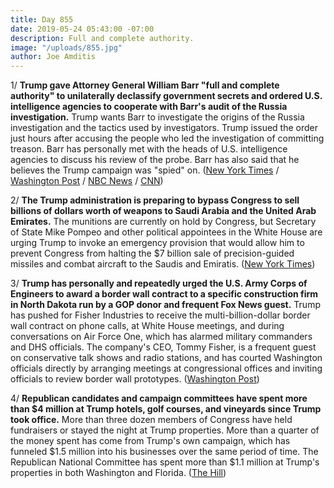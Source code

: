 ```yaml
---
title: Day 855
date: 2019-05-24 05:43:00 -07:00
description: Full and complete authority.
image: "/uploads/855.jpg"
author: Joe Amditis
---
```


1/ **Trump gave Attorney General William Barr "full and complete authority" to unilaterally declassify government secrets and ordered U.S. intelligence agencies to cooperate with Barr's audit of the Russia investigation.** Trump wants Barr to investigate the origins of the Russia investigation and the tactics used by investigators. Trump issued the order just hours after accusing the people who led the investigation of committing treason. Barr has personally met with the heads of U.S. intelligence agencies to discuss his review of the probe. Barr has also said that he believes the Trump campaign was "spied" on. ([New York Times](https://www.nytimes.com/2019/05/23/us/politics/trump-barr-intelligence.html) / [Washington Post](https://www.washingtonpost.com/politics/trump-gives-barr-power-to-declassify-intelligence-related-to-russia-probe/2019/05/23/06950e90-7dbc-11e9-8ede-f4abf521ef17_story.html?utm_term=.fa781c8143bc) / [NBC News](https://www.nbcnews.com/politics/politics-news/trump-moves-escalate-investigation-intel-agencies-n1009581) / [CNN](https://www.cnn.com/2019/05/23/politics/trump-intel-agencies/index.html))

2/ **The Trump administration is preparing to bypass Congress to sell billions of dollars worth of weapons to Saudi Arabia and the United Arab Emirates.** The munitions are currently on hold by Congress, but Secretary of State Mike Pompeo and other political appointees in the White House are urging Trump to invoke an emergency provision that would allow him to prevent Congress from halting the $7 billion sale of precision-guided missiles and combat aircraft to the Saudis and Emiratis. ([New York Times](https://www.nytimes.com/2019/05/23/us/politics/trump-saudi-arabia-arms-sales.html))

3/ **Trump has personally and repeatedly urged the U.S. Army Corps of Engineers to award a border wall contract to a specific construction firm in North Dakota run by a GOP donor and frequent Fox News guest.** Trump has pushed for Fisher Industries to receive the multi-billion-dollar border wall contract on phone calls, at White House meetings, and during conversations on Air Force One, which has alarmed military commanders and DHS officials. The company's CEO, Tommy Fisher, is a frequent guest on conservative talk shows and radio stations, and has courted Washington officials directly by arranging meetings at congressional offices and inviting officials to review border wall prototypes. ([Washington Post](https://www.washingtonpost.com/immigration/he-always-brings-them-up-trump-tries-to-steer-border-wall-deal-to-north-dakota-firm/2019/05/23/92d3858c-7b30-11e9-8bb7-0fc796cf2ec0_story.html?utm_term=.eb70e74ee2c5))

4/ **Republican candidates and campaign committees have spent more than $4 million at Trump hotels, golf courses, and vineyards since Trump took office.** More than three dozen members of Congress have held fundraisers or stayed the night at Trump properties. More than a quarter of the money spent has come from Trump's own campaign, which has funneled $1.5 million into his businesses over the same period of time. The Republican National Committee has spent more than $1.1 million at Trump's properties in both Washington and Florida. ([The Hill](https://thehill.com/homenews/campaign/445307-republicans-spend-more-than-4-million-at-trump-properties))